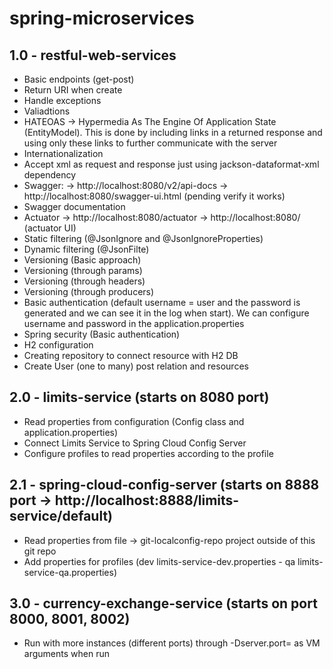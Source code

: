 # spring-microservices
## 1.0 - restful-web-services
- Basic endpoints (get-post)
- Return URI when create
- Handle exceptions
- Valiadtions
- HATEOAS -> Hypermedia As The Engine Of Application State (EntityModel). 
This is done by including links in a returned response and using only these links to further communicate with the server
- Internationalization
- Accept xml as request and response just using jackson-dataformat-xml dependency
- Swagger:
-> http://localhost:8080/v2/api-docs 
-> http://localhost:8080/swagger-ui.html (pending verify it works)
- Swagger documentation
- Actuator
-> http://localhost:8080/actuator 
-> http://localhost:8080/  (actuator UI)
- Static filtering (@JsonIgnore and @JsonIgnoreProperties)
- Dynamic filtering (@JsonFilte)
- Versioning (Basic approach)
- Versioning (through params)
- Versioning (through headers)
- Versioning (through producers)
- Basic authentication (default username = user and the password is generated and we can see it in the log when start). We can configure username and password in the application.properties
- Spring security (Basic authentication)
- H2 configuration
- Creating repository to connect resource with H2 DB
- Create User (one to many) post relation and resources

## 2.0 - limits-service (starts on 8080 port)
- Read properties from configuration (Config class and application.properties)
- Connect Limits Service to Spring Cloud Config Server
- Configure profiles to read properties according to the profile

## 2.1 - spring-cloud-config-server (starts on 8888 port -> http://localhost:8888/limits-service/default)
- Read properties from file -> git-localconfig-repo project outside of this git repo
- Add properties for profiles (dev limits-service-dev.properties - qa limits-service-qa.properties)

## 3.0 - currency-exchange-service (starts on port 8000, 8001, 8002)
- Run with more instances (different ports) through -Dserver.port=<port> as VM arguments when run 
 